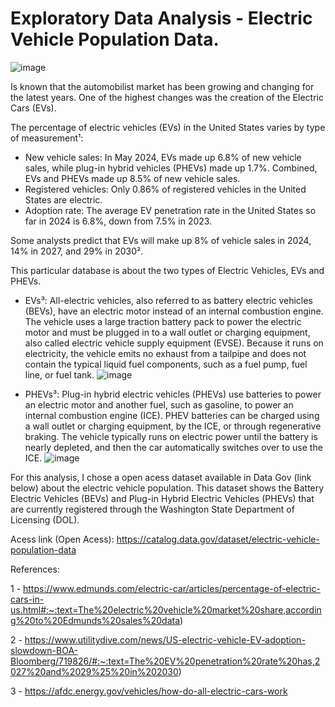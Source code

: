 # Exploratory Data Analysis - Electric Vehicle Population Data.

![image](https://github.com/user-attachments/assets/ca8f4eb0-a7cc-4443-940c-4c4f7b8cd4e3)

Is known that the automobilist market has been growing and changing for the latest years. One of the highest changes was the creation of the Electric Cars (EVs). 

The percentage of electric vehicles (EVs) in the United States varies by type of measurement¹:
- New vehicle sales: In May 2024, EVs made up 6.8% of new vehicle sales, while plug-in hybrid vehicles (PHEVs) made up 1.7%. Combined, EVs and PHEVs made up 8.5% of new vehicle sales. 
- Registered vehicles: Only 0.86% of registered vehicles in the United States are electric. 
- Adoption rate: The average EV penetration rate in the United States so far in 2024 is 6.8%, down from 7.5% in 2023.

Some analysts predict that EVs will make up 8% of vehicle sales in 2024, 14% in 2027, and 29% in 2030².

This particular database is about the two types of Electric Vehicles, EVs and PHEVs. 
- EVs³: All-electric vehicles, also referred to as battery electric vehicles (BEVs), have an electric motor instead of an internal combustion engine. The vehicle uses a large traction battery pack to power the electric motor and must be plugged in to a wall outlet or charging equipment, also called electric vehicle supply equipment (EVSE). Because it runs on electricity, the vehicle emits no exhaust from a tailpipe and does not contain the typical liquid fuel components, such as a fuel pump, fuel line, or fuel tank.
![image](https://github.com/user-attachments/assets/aab04879-b3b8-4d75-b49b-91f819d44047)

- PHEVs³: Plug-in hybrid electric vehicles (PHEVs) use batteries to power an electric motor and another fuel, such as gasoline, to power an internal combustion engine (ICE). PHEV batteries can be charged using a wall outlet or charging equipment, by the ICE, or through regenerative braking. The vehicle typically runs on electric power until the battery is nearly depleted, and then the car automatically switches over to use the ICE.
![image](https://github.com/user-attachments/assets/d225a0a3-3dd1-4b82-afe2-34a53e0815d0)


For this analysis, I chose a open acess dataset available in Data Gov (link below) about the electric vehicle population. This dataset shows the Battery Electric Vehicles (BEVs) and Plug-in Hybrid Electric Vehicles (PHEVs) that are currently registered through the Washington State Department of Licensing (DOL).

Acess link (Open Acess): https://catalog.data.gov/dataset/electric-vehicle-population-data

References:

1 - https://www.edmunds.com/electric-car/articles/percentage-of-electric-cars-in-us.html#:~:text=The%20electric%20vehicle%20market%20share,according%20to%20Edmunds%20sales%20data)

2 - https://www.utilitydive.com/news/US-electric-vehicle-EV-adoption-slowdown-BOA-Bloomberg/719826/#:~:text=The%20EV%20penetration%20rate%20has,2027%20and%2029%25%20in%202030)

3 - https://afdc.energy.gov/vehicles/how-do-all-electric-cars-work
